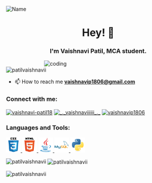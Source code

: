 
![Name](https://github.com/PatilVaishnavii/PatilVaishnavii/assets/129088625/a11d12eb-2fa2-43e9-b535-3939e4e7a8bc)

<h1 align="center">Hey! 👋</h1>
<h3 align="center">I'm Vaishnavi Patil, MCA student.</h3>

<img src="https://user-images.githubusercontent.com/55389276/140866485-8fb1c876-9a8f-4d6a-98dc-08c4981eaf70.gif" alt="coding" width="400" align="right">


<p align="left"> <img src="https://komarev.com/ghpvc/?username=patilvaishnavii&label=Profile%20views&color=0e75b6&style=flat" alt="patilvaishnavii" /> </p>

- 📫 How to reach me **vaishnavip1806@gmail.com**

<h3 align="left">Connect with me:</h3>
<p align="left">
<a href="https://linkedin.com/in/vaishnavi-patil18" target="blank"><img align="center" src="https://raw.githubusercontent.com/rahuldkjain/github-profile-readme-generator/master/src/images/icons/Social/linked-in-alt.svg" alt="vaishnavi-patil18" height="30" width="40" /></a>
<a href="https://instagram.com/_._vaishnaviiiiii_._" target="blank"><img align="center" src="https://raw.githubusercontent.com/rahuldkjain/github-profile-readme-generator/master/src/images/icons/Social/instagram.svg" alt="_._vaishnaviiiiii_._" height="30" width="40" /></a>
<a href="https://www.hackerrank.com/vaishnavip1806" target="blank"><img align="center" src="https://raw.githubusercontent.com/rahuldkjain/github-profile-readme-generator/master/src/images/icons/Social/hackerrank.svg" alt="vaishnavip1806" height="30" width="40" /></a>
</p>

<h3 align="left">Languages and Tools:</h3>
<p align="left"> <a href="https://www.w3schools.com/css/" target="_blank" rel="noreferrer"> <img src="https://raw.githubusercontent.com/devicons/devicon/master/icons/css3/css3-original-wordmark.svg" alt="css3" width="40" height="40"/> </a> <a href="https://www.w3.org/html/" target="_blank" rel="noreferrer"> <img src="https://raw.githubusercontent.com/devicons/devicon/master/icons/html5/html5-original-wordmark.svg" alt="html5" width="40" height="40"/> </a> <a href="https://www.java.com" target="_blank" rel="noreferrer"> <img src="https://raw.githubusercontent.com/devicons/devicon/master/icons/java/java-original.svg" alt="java" width="40" height="40"/> </a> <a href="https://www.mysql.com/" target="_blank" rel="noreferrer"> <img src="https://raw.githubusercontent.com/devicons/devicon/master/icons/mysql/mysql-original-wordmark.svg" alt="mysql" width="40" height="40"/> </a> <a href="https://www.python.org" target="_blank" rel="noreferrer"> <img src="https://raw.githubusercontent.com/devicons/devicon/master/icons/python/python-original.svg" alt="python" width="40" height="40"/> </a> </p>

<p><img align="left" src="https://github-readme-stats.vercel.app/api/top-langs?username=patilvaishnavii&show_icons=true&locale=en&layout=compact" alt="patilvaishnavii" /></p>

<p>&nbsp;<img align="center" src="https://github-readme-stats.vercel.app/api?username=patilvaishnavii&show_icons=true&locale=en" alt="patilvaishnavii" /></p>

<p><img align="center" src="https://github-readme-streak-stats.herokuapp.com/?user=patilvaishnavii&" alt="patilvaishnavii" /></p>

